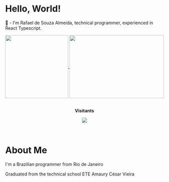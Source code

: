 <h1>Hello, World!</h1>

🎯 - I'm Rafael de Souza Almeida, technical programmer, experienced in React Typescript.

<div align="center">
<a href="https://github.com/anuraghazra/github-readme-stats">
  <img height=200 align="center" src="https://github-readme-stats.vercel.app/api?username=RafaelAlmeid00&theme=github_dark" />
  </a>
  <a href="https://github.com/anuraghazra/github-readme-stats">
  <img height=200 width=300 align="center" src="https://github-readme-stats.vercel.app/api/top-langs/?username=RafaelAlmeid00&theme=github_dark" />
 </a>
</div>

<div align="center">
  <br><p align="centre"><b>Visitants</b></p>  
  <p align="center"><img align="center" src="https://profile-counter.glitch.me/{RafaelAlmeid00}/count.svg" /></p> 
  <br>
  </div>

<h1>About Me</h1>

I'm a Brazilian programmer from Rio de Janeiro

Graduated from the technical school ETE Amaury César Vieira
